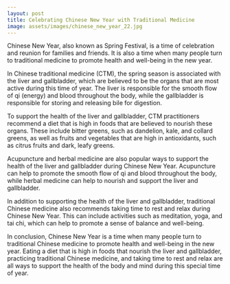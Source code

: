 ```yaml
---
layout: post
title: Celebrating Chinese New Year with Traditional Medicine
image: assets/images/chinese_new_year_22.jpg
---
```


Chinese New Year, also known as Spring Festival, is a time of celebration and reunion for families and friends. It is also a time when many people turn to traditional medicine to promote health and well-being in the new year.

In Chinese traditional medicine (CTM), the spring season is associated with the liver and gallbladder, which are believed to be the organs that are most active during this time of year. The liver is responsible for the smooth flow of qi (energy) and blood throughout the body, while the gallbladder is responsible for storing and releasing bile for digestion.

To support the health of the liver and gallbladder, CTM practitioners recommend a diet that is high in foods that are believed to nourish these organs. These include bitter greens, such as dandelion, kale, and collard greens, as well as fruits and vegetables that are high in antioxidants, such as citrus fruits and dark, leafy greens.

Acupuncture and herbal medicine are also popular ways to support the health of the liver and gallbladder during Chinese New Year. Acupuncture can help to promote the smooth flow of qi and blood throughout the body, while herbal medicine can help to nourish and support the liver and gallbladder.

In addition to supporting the health of the liver and gallbladder, traditional Chinese medicine also recommends taking time to rest and relax during Chinese New Year. This can include activities such as meditation, yoga, and tai chi, which can help to promote a sense of balance and well-being.

In conclusion, Chinese New Year is a time when many people turn to traditional Chinese medicine to promote health and well-being in the new year. Eating a diet that is high in foods that nourish the liver and gallbladder, practicing traditional Chinese medicine, and taking time to rest and relax are all ways to support the health of the body and mind during this special time of year.
